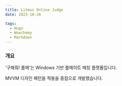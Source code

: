 ```yaml
---
title: Litmus Online Judge
date: 2023-10-26

tags:
  - Hugo
  - Wowchemy
  - Markdown
---
```


### 개요

'구해줘! 룸메'는 Windows 기반 룸메이트 매칭 플랫폼입니다.

MVVM 디자인 패턴을 적용을 중점으로 개발했습니다.
